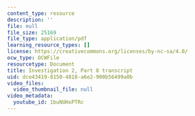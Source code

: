 ```yaml
---
content_type: resource
description: ''
file: null
file_size: 25169
file_type: application/pdf
learning_resource_types: []
license: https://creativecommons.org/licenses/by-nc-sa/4.0/
ocw_type: OCWFile
resourcetype: Document
title: Investigation 2, Part 8 transcript
uid: dce43419-8150-4818-a6e2-900b56499a0b
video_files:
  video_thumbnail_file: null
video_metadata:
  youtube_id: 1buNUHxPTRc
---
```

